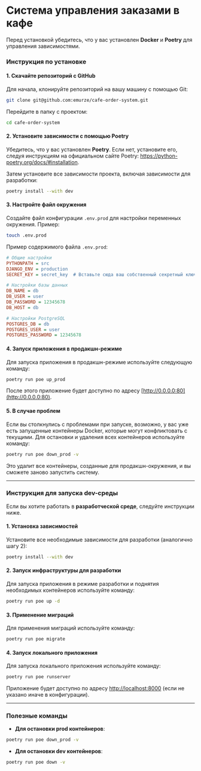 # Система управления заказами в кафе

Перед установкой убедитесь, что у вас установлен **Docker** и **Poetry** для
управления зависимостями.

### Инструкция по установке

#### 1. Скачайте репозиторий с GitHub

Для начала, клонируйте репозиторий на вашу машину с помощью Git:

```bash
git clone git@github.com:emurze/cafe-order-system.git
```

Перейдите в папку с проектом:

```bash
cd cafe-order-system
```

#### 2. Установите зависимости с помощью Poetry

Убедитесь, что у вас установлен **Poetry**. Если нет, установите его, следуя
инструкциям на официальном сайте
Poetry: https://python-poetry.org/docs/#installation.

Затем установите все зависимости проекта, включая зависимости для разработки:

```bash
poetry install --with dev
```

#### 3. Настройте файл окружения

Создайте файл конфигурации `.env.prod` для настройки переменных окружения.
Пример:

```bash
touch .env.prod
```

Пример содержимого файла `.env.prod`:

```ini
# Общие настройки
PYTHONPATH = src
DJANGO_ENV = production
SECRET_KEY = secret_key  # Вставьте сюда ваш собственный секретный ключ

# Настройки базы данных
DB_NAME = db
DB_USER = user
DB_PASSWORD = 12345678
DB_HOST = db

# Настройки PostgreSQL
POSTGRES_DB = db
POSTGRES_USER = user
POSTGRES_PASSWORD = 12345678
```

#### 4. Запуск приложения в продакшн-режиме

Для запуска приложения в продакшн-режиме используйте следующую команду:

```bash
poetry run poe up_prod
```

После этого приложение будет доступно по
адресу [http://0.0.0.0:80](http://0.0.0.0:80).

#### 5. В случае проблем

Если вы столкнулись с проблемами при запуске, возможно, у вас уже есть
запущенные контейнеры Docker, которые могут конфликтовать с текущими. Для
остановки и удаления всех контейнеров используйте команду:

```bash
poetry run poe down_prod -v
```

Это удалит все контейнеры, созданные для продакшн-окружения, и вы сможете
заново запустить систему.

---

### Инструкция для запуска dev-среды

Если вы хотите работать в **разработческой среде**, следуйте инструкции ниже.

#### 1. Установка зависимостей

Установите все необходимые зависимости для разработки (аналогично шагу 2):

```bash
poetry install --with dev
```

#### 2. Запуск инфраструктуры для разработки

Для запуска приложения в режиме разработки и поднятия необходимых контейнеров
используйте команду:

```bash
poetry run poe up -d
```

#### 3. Применение миграций

Для применения миграций используйте команду:

```bash
poetry run poe migrate
```

#### 4. Запуск локального приложения

Для запуска локального приложения используйте команду:

```bash
poetry run poe runserver
```

Приложение будет доступно по
адресу [http://localhost:8000](http://localhost:8000) (если не указано иначе в
конфигурации).

---

### Полезные команды

- **Для остановки prod контейнеров**:

```bash
poetry run poe down_prod -v
```

- **Для остановки dev контейнеров**:

```bash
poetry run poe down -v
```